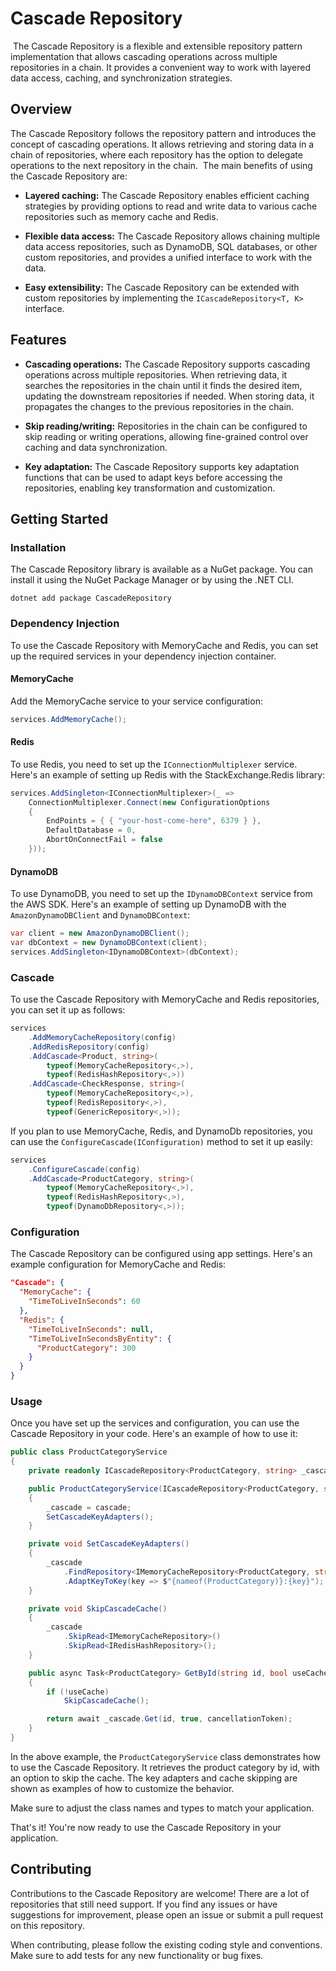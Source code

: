 # Cascade Repository
​
The Cascade Repository is a flexible and extensible repository pattern implementation that allows cascading operations across multiple repositories in a chain. It provides a convenient way to work with layered data access, caching, and synchronization strategies.
​
## Overview​

The Cascade Repository follows the repository pattern and introduces the concept of cascading operations. It allows retrieving and storing data in a chain of repositories, where each repository has the option to delegate operations to the next repository in the chain.
​
The main benefits of using the Cascade Repository are:​

- **Layered caching:** The Cascade Repository enables efficient caching strategies by providing options to read and write data to various cache repositories such as memory cache and Redis.

- **Flexible data access:** The Cascade Repository allows chaining multiple data access repositories, such as DynamoDB, SQL databases, or other custom repositories, and provides a unified interface to work with the data.

- **Easy extensibility:** The Cascade Repository can be extended with custom repositories by implementing the `ICascadeRepository<T, K>` interface.
​
## Features​

- **Cascading operations:** The Cascade Repository supports cascading operations across multiple repositories. When retrieving data, it searches the repositories in the chain until it finds the desired item, updating the downstream repositories if needed. When storing data, it propagates the changes to the previous repositories in the chain.

- **Skip reading/writing:** Repositories in the chain can be configured to skip reading or writing operations, allowing fine-grained control over caching and data synchronization.

- **Key adaptation:** The Cascade Repository supports key adaptation functions that can be used to adapt keys before accessing the repositories, enabling key transformation and customization.

## Getting Started

### Installation

The Cascade Repository library is available as a NuGet package. You can install it using the NuGet Package Manager or by using the .NET CLI.

```shell
dotnet add package CascadeRepository
```

### Dependency Injection

To use the Cascade Repository with MemoryCache and Redis, you can set up the required services in your dependency injection container.

#### MemoryCache

Add the MemoryCache service to your service configuration:

```csharp
services.AddMemoryCache();
```

#### Redis

To use Redis, you need to set up the `IConnectionMultiplexer` service. Here's an example of setting up Redis with the StackExchange.Redis library:

```csharp
services.AddSingleton<IConnectionMultiplexer>(_ =>
    ConnectionMultiplexer.Connect(new ConfigurationOptions
    {
        EndPoints = { { "your-host-come-here", 6379 } },
        DefaultDatabase = 0,
        AbortOnConnectFail = false
    }));
```

#### DynamoDB

To use DynamoDB, you need to set up the `IDynamoDBContext` service from the AWS SDK. Here's an example of setting up DynamoDB with the `AmazonDynamoDBClient` and `DynamoDBContext`:

```csharp
var client = new AmazonDynamoDBClient();
var dbContext = new DynamoDBContext(client);
services.AddSingleton<IDynamoDBContext>(dbContext);
```

### Cascade

To use the Cascade Repository with MemoryCache and Redis repositories, you can set it up as follows:

```csharp
services
    .AddMemoryCacheRepository(config)
    .AddRedisRepository(config)
    .AddCascade<Product, string>(
        typeof(MemoryCacheRepository<,>),
        typeof(RedisHashRepository<,>))
    .AddCascade<CheckResponse, string>(
        typeof(MemoryCacheRepository<,>),
        typeof(RedisRepository<,>),
        typeof(GenericRepository<,>));
```

If you plan to use MemoryCache, Redis, and DynamoDb repositories, you can use the `ConfigureCascade(IConfiguration)` method to set it up easily:

```csharp
services
    .ConfigureCascade(config)
    .AddCascade<ProductCategory, string>(
        typeof(MemoryCacheRepository<,>),
        typeof(RedisHashRepository<,>),
        typeof(DynamoDbRepository<,>));
```

### Configuration

The Cascade Repository can be configured using app settings. Here's an example configuration for MemoryCache and Redis:

```json
"Cascade": {
  "MemoryCache": {
    "TimeToLiveInSeconds": 60
  },
  "Redis": {
    "TimeToLiveInSeconds": null,
    "TimeToLiveInSecondsByEntity": {
      "ProductCategory": 300
    }
  }
}
```

### Usage

Once you have set up the services and configuration, you can use the Cascade Repository in your code. Here's an example of how to use it:

```csharp
public class ProductCategoryService 
{
    private readonly ICascadeRepository<ProductCategory, string> _cascade;

    public ProductCategoryService(ICascadeRepository<ProductCategory, string> cascade)
    {
        _cascade = cascade;
        SetCascadeKeyAdapters();
    }

    private void SetCascadeKeyAdapters()
    {
        _cascade
            .FindRepository<IMemoryCacheRepository<ProductCategory, string>>()!
            .AdaptKeyToKey(key => $"{nameof(ProductCategory)}:{key}");
    }

    private void SkipCascadeCache()
    {
        _cascade
            .SkipRead<IMemoryCacheRepository>()
            .SkipRead<IRedisHashRepository>();
    }

    public async Task<ProductCategory> GetById(string id, bool useCache = true, CancellationToken cancellationToken = default)
    {
        if (!useCache)
            SkipCascadeCache();

        return await _cascade.Get(id, true, cancellationToken);
    }
}
```

In the above example, the `ProductCategoryService` class demonstrates how to use the Cascade Repository. It retrieves the product category by id, with an option to skip the cache. The key adapters and cache skipping are shown as examples of how to customize the behavior.

Make sure to adjust the class names and types to match your application.

That's it! You're now ready to use the Cascade Repository in your application.

## Contributing

Contributions to the Cascade Repository are welcome! There are a lot of repositories that still need support. If you find any issues or have suggestions for improvement, please open an issue or submit a pull request on this repository.

When contributing, please follow the existing coding style and conventions. Make sure to add tests for any new functionality or bug fixes.